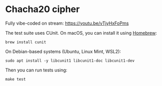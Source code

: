 # Chacha20 cipher

Fully vibe-coded on stream: https://youtu.be/vTjyHxFoPms

The test suite uses CUnit. On macOS, you can install it using [Homebrew](https://brew.sh/):

```shell
brew install cunit
```

On Debian-based systems (Ubuntu, Linux Mint, WSL2):

```shell
sudo apt install -y libcunit1 libcunit1-doc libcunit1-dev
```

Then you can run tests using:

```shell
make test
```
